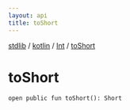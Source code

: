 ```yaml
---
layout: api
title: toShort
---
```

[stdlib](../../index.html) / [kotlin](../index.html) / [Int](index.html) / [toShort](toShort.html)

# toShort

```
open public fun toShort(): Short
```
